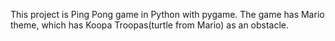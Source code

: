This project is Ping Pong game in Python with pygame. The game has Mario theme, which has Koopa Troopas(turtle from Mario) as an obstacle. 

